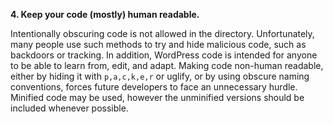 **4. Keep your code (mostly) human readable.**

Intentionally obscuring code is not allowed in the directory. Unfortunately, many people use such methods to try and hide malicious code, such as backdoors or tracking. In addition, WordPress code is intended for anyone to be able to learn from, edit, and adapt. Making code non-human readable, either by hiding it with `p,a,c,k,e,r` or uglify, or by using obscure naming conventions, forces future developers to face an unnecessary hurdle. Minified code may be used, however the unminified versions should be included whenever possible.